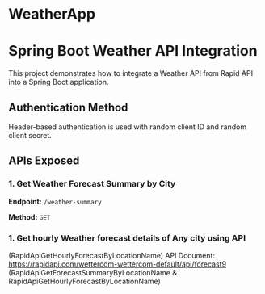 # WeatherApp
# Spring Boot Weather API Integration

This project demonstrates how to integrate a Weather API from Rapid API into a Spring Boot application.

## Authentication Method

Header-based authentication is used with random client ID and random client secret.

## APIs Exposed

### 1. Get Weather Forecast Summary by City

**Endpoint:** `/weather-summary`

**Method:** `GET`

### 1. Get hourly Weather forecast details of Any city using API

(RapidApiGetHourlyForecastByLocationName)
API Document: https://rapidapi.com/wettercom-wettercom-default/api/forecast9
(RapidApiGetForecastSummaryByLocationName &
RapidApiGetHourlyForecastByLocationName)

